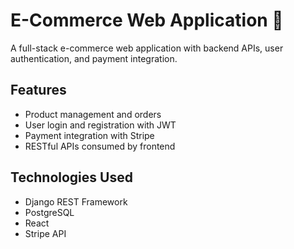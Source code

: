 # E-Commerce Web Application 🛒

A full-stack e-commerce web application with backend APIs, user authentication, and payment integration.

## Features
- Product management and orders
- User login and registration with JWT
- Payment integration with Stripe
- RESTful APIs consumed by frontend

## Technologies Used
- Django REST Framework
- PostgreSQL
- React
- Stripe API
